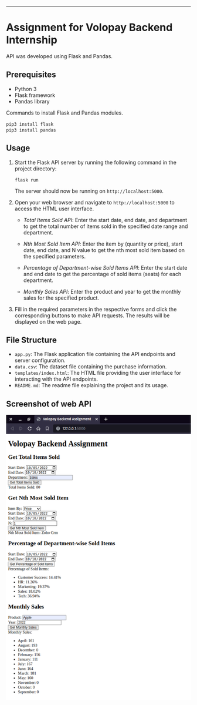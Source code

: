 
---

# Assignment for Volopay Backend Internship

API was developed using Flask and Pandas. 


## Prerequisites

- Python 3
- Flask framework
- Pandas library

Commands to install Flask and Pandas modules. 
```
pip3 install flask
pip3 install pandas 
```

## Usage

1. Start the Flask API server by running the following command in the project directory:

   ```
   flask run
   ```

   The server should now be running on `http://localhost:5000`.

2. Open your web browser and navigate to `http://localhost:5000` to access the HTML user interface.

   - *Total Items Sold API*: Enter the start date, end date, and department to get the total number of items sold in the specified date range and department.

   - *Nth Most Sold Item API*: Enter the item by (quantity or price), start date, end date, and N value to get the nth most sold item based on the specified parameters.

   - *Percentage of Department-wise Sold Items API*: Enter the start date and end date to get the percentage of sold items (seats) for each department.
   
   - *Monthly Sales API*: Enter the product and year to get the monthly sales for the specified product.

3. Fill in the required parameters in the respective forms and click the corresponding buttons to make API requests. The results will be displayed on the web page.

## File Structure

- `app.py`: The Flask application file containing the API endpoints and server configuration.
- `data.csv`: The dataset file containing the purchase information.
- `templates/index.html`: The HTML file providing the user interface for interacting with the API endpoints.
- `README.md`: The readme file explaining the project and its usage.

## Screenshot of web API

![](ss.png)
